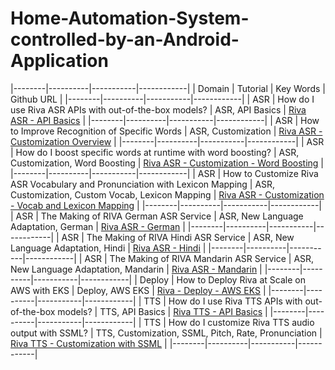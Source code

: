 # Home-Automation-System-controlled-by-an-Android-Application

|--------|----------|-----------|------------|
| Domain | Tutorial | Key Words | Github URL |
|--------|----------|-----------|------------|
| ASR | How do I use Riva ASR APIs with out-of-the-box models? | ASR, API Basics | [Riva ASR - API Basics](asr-python-basics.ipynb) |
|--------|----------|-----------|------------|
| ASR | How to Improve Recognition of Specific Words | ASR, Customization | [Riva ASR - Customization Overview](asr-how-to-improve-recognition-for-specific-words.md) |
|--------|----------|-----------|------------|
| ASR | How do I boost specific words at runtime with word boosting? | ASR, Customization, Word Boosting | [Riva ASR - Customization - Word Boosting](asr-python-advanced-wordboosting.ipynb) |
|--------|----------|-----------|------------|
| ASR | How to Customize Riva ASR Vocabulary and Pronunciation with Lexicon Mapping | ASR, Customization, Custom Vocab, Lexicon Mapping | [Riva ASR - Customization - Vocab and Lexicon Mapping](asr-python-advanced-customize-vocabulary-and-lexicon.ipynb) |
|--------|----------|-----------|------------|
| ASR | The Making of RIVA German ASR Service | ASR, New Language Adaptation, German | [Riva ASR - German](New-language-adaptation/German) | 
|--------|----------|-----------|------------|
| ASR | The Making of RIVA Hindi ASR Service | ASR, New Language Adaptation, Hindi | [Riva ASR - Hindi](New-language-adaptation/Hindi) | 
|--------|----------|-----------|------------|
| ASR | The Making of RIVA Mandarin ASR Service | ASR, New Language Adaptation, Mandarin | [Riva ASR - Mandarin](New-language-adaptation/Mandarin) | 
|--------|----------|-----------|------------|
| Deploy | How to Deploy Riva at Scale on AWS with EKS | Deploy, AWS EKS | [Riva - Deploy - AWS EKS](deploy-eks.md) |
|--------|----------|-----------|------------|
| TTS | How do I use Riva TTS APIs with out-of-the-box models? | TTS, API Basics | [Riva TTS - API Basics](tts-python-basics.ipynb) |
|--------|----------|-----------|------------|
| TTS | How do I customize Riva TTS audio output with SSML? | TTS, Customization, SSML, Pitch, Rate, Pronunciation | [Riva TTS - Customization with SSML](tts-python-advanced-customizationwithssml.ipynb) |
|--------|----------|-----------|------------|
